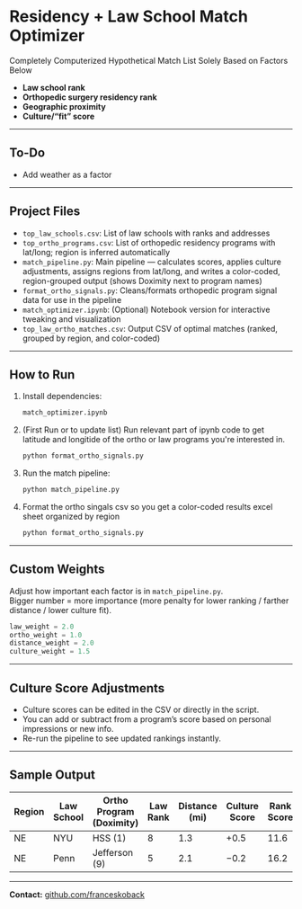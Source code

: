 # Residency + Law School Match Optimizer

Completely Computerized Hypothetical Match List Solely Based on Factors Below

- **Law school rank**  
- **Orthopedic surgery residency rank**  
- **Geographic proximity**  
- **Culture/“fit” score**  

---

## To-Do
- Add weather as a factor  

---

## Project Files

- `top_law_schools.csv`: List of law schools with ranks and addresses  
- `top_ortho_programs.csv`: List of orthopedic residency programs with lat/long; region is inferred automatically  
- `match_pipeline.py`: Main pipeline — calculates scores, applies culture adjustments, assigns regions from lat/long, and writes a color-coded, region-grouped output (shows Doximity next to program names)  
- `format_ortho_signals.py`: Cleans/formats orthopedic program signal data for use in the pipeline  
- `match_optimizer.ipynb`: (Optional) Notebook version for interactive tweaking and visualization  
- `top_law_ortho_matches.csv`: Output CSV of optimal matches (ranked, grouped by region, and color-coded)  

---

## How to Run

1. Install dependencies:  

   ```bash
   match_optimizer.ipynb
   ```

2. (First Run or to update list) Run relevant part of ipynb code to get latitude and longitide of the ortho or law programs you're interested in.

   ```bash
   python format_ortho_signals.py
   ```

4. Run the match pipeline:  

   ```bash
   python match_pipeline.py
   ```

5. Format the ortho singals csv so you get a color-coded results excel sheet organized by region 
   ```bash
   python format_ortho_signals.py
   ```

---

## Custom Weights

Adjust how important each factor is in `match_pipeline.py`.  
Bigger number = more importance (more penalty for lower ranking / farther distance / lower culture fit).  

```python
law_weight = 2.0
ortho_weight = 1.0
distance_weight = 2.0
culture_weight = 1.5
```

---

## Culture Score Adjustments

- Culture scores can be edited in the CSV or directly in the script.  
- You can add or subtract from a program’s score based on personal impressions or new info.  
- Re-run the pipeline to see updated rankings instantly.  

---

## Sample Output

| Region | Law School | Ortho Program (Doximity) | Law Rank | Distance (mi) | Culture Score | Rank Score |
|--------|------------|---------------------------|----------|---------------|---------------|------------|
| NE     | NYU        | HSS (1)                   | 8        | 1.3           | +0.5          | 11.6       |
| NE     | Penn       | Jefferson (9)             | 5        | 2.1           | −0.2          | 16.2       |

---

**Contact:** [github.com/franceskoback](https://github.com/franceskoback)

